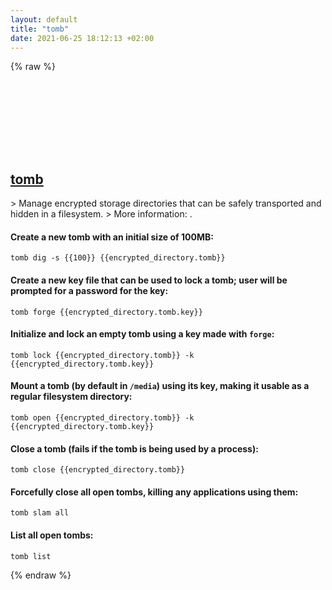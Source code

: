 ```yaml
---
layout: default
title: "tomb"
date: 2021-06-25 18:12:13 +02:00
---
```

{% raw %}
<h2 id="tomb">
  <a href="/en/linux/tomb.html">tomb</a> <a href="#tomb"><svg class="icon">
    <use href="/assets/images/unicode_sprite.svg#link" />
  </svg></a>
</h2>
> Manage encrypted storage directories that can be safely transported and hidden in a filesystem.
> More information: <https://www.dyne.org/software/tomb/>.

#### Create a new tomb with an initial size of 100MB:
```shell
tomb dig -s {{100}} {{encrypted_directory.tomb}}
```
#### Create a new key file that can be used to lock a tomb; user will be prompted for a password for the key:
```shell
tomb forge {{encrypted_directory.tomb.key}}
```
#### Initialize and lock an empty tomb using a key made with `forge`:
```shell
tomb lock {{encrypted_directory.tomb}} -k {{encrypted_directory.tomb.key}}
```
#### Mount a tomb (by default in `/media`) using its key, making it usable as a regular filesystem directory:
```shell
tomb open {{encrypted_directory.tomb}} -k {{encrypted_directory.tomb.key}}
```
#### Close a tomb (fails if the tomb is being used by a process):
```shell
tomb close {{encrypted_directory.tomb}}
```
#### Forcefully close all open tombs, killing any applications using them:
```shell
tomb slam all
```
#### List all open tombs:
```shell
tomb list
```
{% endraw %}